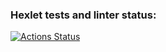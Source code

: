 ### Hexlet tests and linter status:
[![Actions Status](https://github.com/Mihunchik1/fullstack-javascript-project-4/actions/workflows/hexlet-check.yml/badge.svg)](https://github.com/Mihunchik1/fullstack-javascript-project-4/actions)